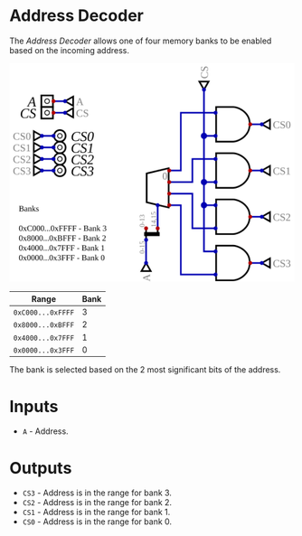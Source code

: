 # Address Decoder

The *Address Decoder* allows one of four memory banks to be enabled based on the incoming address.

![Address Decoder](address-decoder.svg)

| Range             | Bank |
| ----------------- | ---- |
| `0xC000...0xFFFF` | 3    |
| `0x8000...0xBFFF` | 2    |
| `0x4000...0x7FFF` | 1    |
| `0x0000...0x3FFF` | 0    |

The bank is selected based on the 2 most significant bits of the address.

# Inputs

* `A` - Address.

# Outputs

* `CS3` - Address is in the range for bank 3.
* `CS2` - Address is in the range for bank 2.
* `CS1` - Address is in the range for bank 1.
* `CS0` - Address is in the range for bank 0.
  
